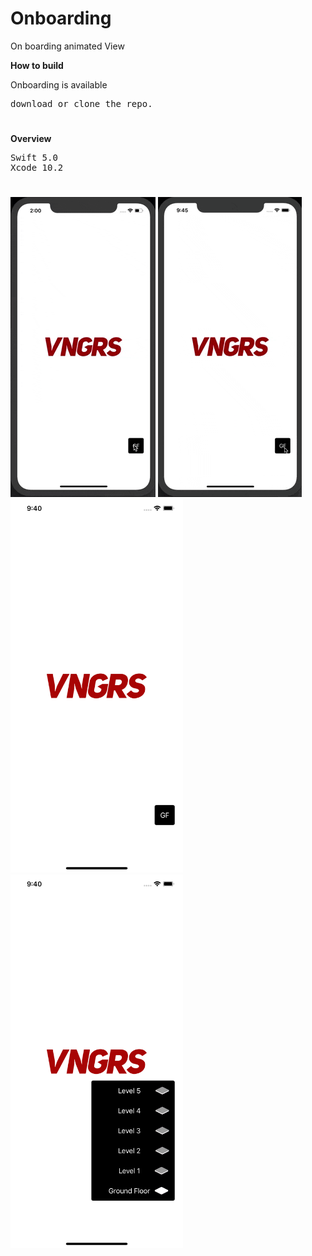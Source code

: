 # Onboarding
On boarding animated View

<b>How to build</b>
<p>Onboarding is available</p>
<pre>
download or clone the repo.
</pre>

<h1></h1>

<b>Overview</b>
<pre>
Swift 5.0
Xcode 10.2
</pre>

<h1></h1>

<h1></h1>

![](https://github.com/obadasemary/Onboarding/blob/master/Animation%20GIF-downsized_large.gif)
![](https://github.com/obadasemary/Onboarding/blob/master/Swift%20GIF-downsized_large.gif)<img src="https://github.com/obadasemary/Onboarding/blob/master/Simulator%20Screen%20Shot%20-%20iPhone%20Xs%20Max%20-%202019-07-09%20at%2021.40.46.png" alt="HTML5 Icon" width="276" height="598"><img src="https://github.com/obadasemary/Onboarding/blob/master/Simulator%20Screen%20Shot%20-%20iPhone%20Xs%20Max%20-%202019-07-09%20at%2021.40.48.png" alt="HTML5 Icon" width="276" height="598">

